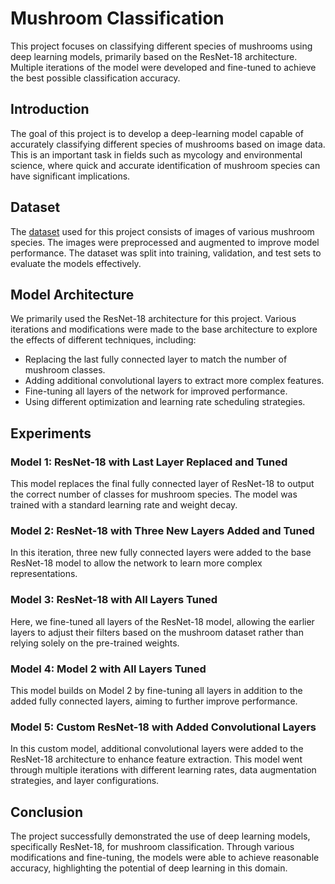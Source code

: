# Mushroom Classification
This project focuses on classifying different species of mushrooms using deep learning models, primarily based on the ResNet-18 architecture. Multiple iterations of the model were developed and fine-tuned to achieve the best possible classification accuracy.

## Introduction

The goal of this project is to develop a deep-learning model capable of accurately classifying different species of mushrooms based on image data. This is an important task in fields such as mycology and environmental science, where quick and accurate identification of mushroom species can have significant implications.

## Dataset

The [dataset](https://www.kaggle.com/datasets/maysee/mushrooms-classification-common-genuss-images/data) used for this project consists of images of various mushroom species. The images were preprocessed and augmented to improve model performance. The dataset was split into training, validation, and test sets to evaluate the models effectively.

## Model Architecture

We primarily used the ResNet-18 architecture for this project. Various iterations and modifications were made to the base architecture to explore the effects of different techniques, including:

- Replacing the last fully connected layer to match the number of mushroom classes.
- Adding additional convolutional layers to extract more complex features.
- Fine-tuning all layers of the network for improved performance.
- Using different optimization and learning rate scheduling strategies.

## Experiments

### Model 1: ResNet-18 with Last Layer Replaced and Tuned

This model replaces the final fully connected layer of ResNet-18 to output the correct number of classes for mushroom species. The model was trained with a standard learning rate and weight decay.

### Model 2: ResNet-18 with Three New Layers Added and Tuned

In this iteration, three new fully connected layers were added to the base ResNet-18 model to allow the network to learn more complex representations.

### Model 3: ResNet-18 with All Layers Tuned

Here, we fine-tuned all layers of the ResNet-18 model, allowing the earlier layers to adjust their filters based on the mushroom dataset rather than relying solely on the pre-trained weights.

### Model 4: Model 2 with All Layers Tuned

This model builds on Model 2 by fine-tuning all layers in addition to the added fully connected layers, aiming to further improve performance.

### Model 5: Custom ResNet-18 with Added Convolutional Layers

In this custom model, additional convolutional layers were added to the ResNet-18 architecture to enhance feature extraction. This model went through multiple iterations with different learning rates, data augmentation strategies, and layer configurations.

## Conclusion

The project successfully demonstrated the use of deep learning models, specifically ResNet-18, for mushroom classification. Through various modifications and fine-tuning, the models were able to achieve reasonable accuracy, highlighting the potential of deep learning in this domain.
